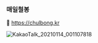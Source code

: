 ### 매일철봉

🚀 https://chulbong.kr

![KakaoTalk_20210114_001107818](https://user-images.githubusercontent.com/31316861/104471154-da26e100-55fd-11eb-9ad1-1af4f27ede2c.gif)




